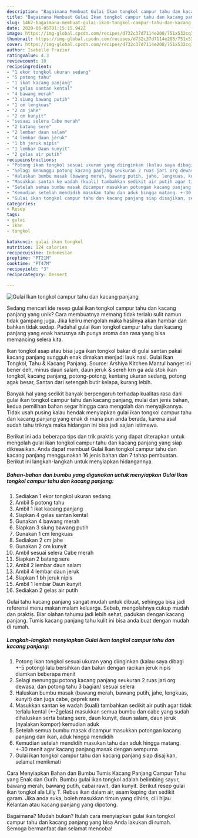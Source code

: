 ```yaml
---
description: "Bagaimana Membuat Gulai Ikan tongkol campur tahu dan kacang panjang, Sempurna"
title: "Bagaimana Membuat Gulai Ikan tongkol campur tahu dan kacang panjang, Sempurna"
slug: 1462-bagaimana-membuat-gulai-ikan-tongkol-campur-tahu-dan-kacang-panjang-sempurna
date: 2020-06-05T01:15:15.942Z
image: https://img-global.cpcdn.com/recipes/d732c37d7114e208/751x532cq70/gulai-ikan-tongkol-campur-tahu-dan-kacang-panjang-foto-resep-utama.jpg
thumbnail: https://img-global.cpcdn.com/recipes/d732c37d7114e208/751x532cq70/gulai-ikan-tongkol-campur-tahu-dan-kacang-panjang-foto-resep-utama.jpg
cover: https://img-global.cpcdn.com/recipes/d732c37d7114e208/751x532cq70/gulai-ikan-tongkol-campur-tahu-dan-kacang-panjang-foto-resep-utama.jpg
author: Isabelle Frazier
ratingvalue: 4.3
reviewcount: 10
recipeingredient:
- "1 ekor tongkol ukuran sedang"
- "5 potong tahu"
- "1 ikat kacang panjang"
- "4 gelas santan kental"
- "4 bawang merah"
- "3 siung bawang putih"
- "1 cm lengkuas"
- "2 cm jahe"
- "2 cm kunyit"
- "sesuai selera Cabe merah"
- "2 batang sere"
- "2 lembar daun salam"
- "4 lembar daun jeruk"
- "1 bh jeruk nipis"
- "1 lembar Daun kunyit"
- "2 gelas air putih"
recipeinstructions:
- "Potong ikan tongkol sesuai ukuran yang diinginkan (kalau saya dibagi +-5 potong) lalu bersihkan dan baluri dengan racikan jeruk nipis diamkan beberapa menit"
- "Selagi menunggu potong kacang panjang seukuran 2 ruas jari org dewasa, dan potong tahu 3 bagian/ sesuai selera"
- "Haluskan bumbu masak (bawang merah, bawang putih, jahe, lengkuas, kunyit) dan juga cabe, geprek sere"
- "Masukkan santan ke wadah (kuali) tambahkan sedikit air putih agar tidak terlalu kental (+-2gelas) masukkan semua bumbu dan cabe yang sudah dihaluskan serta batang sere, daun kunyit, daun salam, daun jeruk (nyalakan kompor) kemudian aduk"
- "Setelah semua bumbu masak dicampur masukkan potongan kacang panjang dan ikan, aduk hingga mendidih"
- "Kemudian setelah mendidih masukan tahu dan aduk hingga matang. +-30 menit agar kacang panjang masak dengan sempurna"
- "Gulai ikan tongkol campur tahu dan kacang panjang siap disajikan, selamat menikmati"
categories:
- Resep
tags:
- gulai
- ikan
- tongkol

katakunci: gulai ikan tongkol 
nutrition: 124 calories
recipecuisine: Indonesian
preptime: "PT21M"
cooktime: "PT47M"
recipeyield: "3"
recipecategory: Dessert

---
```



![Gulai Ikan tongkol campur tahu dan kacang panjang](https://img-global.cpcdn.com/recipes/d732c37d7114e208/751x532cq70/gulai-ikan-tongkol-campur-tahu-dan-kacang-panjang-foto-resep-utama.jpg)

Sedang mencari ide resep gulai ikan tongkol campur tahu dan kacang panjang yang unik? Cara membuatnya memang tidak terlalu sulit namun tidak gampang juga. Jika keliru mengolah maka hasilnya akan hambar dan bahkan tidak sedap. Padahal gulai ikan tongkol campur tahu dan kacang panjang yang enak harusnya sih punya aroma dan rasa yang bisa memancing selera kita.

Ikan tongkol asap atau bisa juga ikan tongkol bakar di gulai santan pakai kacang panjang sungguh enak dimakan menjadi lauk nasi. Gulai Ikan Tongkol, Tahu &amp; Kacang Panjang. Source: Arshiya Kitchen Mantul banget ini bener deh, minus daun salam, daun jeruk &amp; sereh krn ga ada stok ikan tongkol, kacang panjang, potong-potong, kentang ukuran sedang, potong agak besar, Santan dari setengah butir kelapa, kurang lebih.

Banyak hal yang sedikit banyak berpengaruh terhadap kualitas rasa dari gulai ikan tongkol campur tahu dan kacang panjang, mulai dari jenis bahan, kedua pemilihan bahan segar hingga cara mengolah dan menyajikannya. Tidak usah pusing kalau hendak menyiapkan gulai ikan tongkol campur tahu dan kacang panjang yang enak di mana pun anda berada, karena asal sudah tahu triknya maka hidangan ini bisa jadi sajian istimewa.


Berikut ini ada beberapa tips dan trik praktis yang dapat diterapkan untuk mengolah gulai ikan tongkol campur tahu dan kacang panjang yang siap dikreasikan. Anda dapat membuat Gulai Ikan tongkol campur tahu dan kacang panjang menggunakan 16 jenis bahan dan 7 tahap pembuatan. Berikut ini langkah-langkah untuk menyiapkan hidangannya.

<!--inarticleads1-->

##### Bahan-bahan dan bumbu yang digunakan untuk menyiapkan Gulai Ikan tongkol campur tahu dan kacang panjang:

1. Sediakan 1 ekor tongkol ukuran sedang
1. Ambil 5 potong tahu
1. Ambil 1 ikat kacang panjang
1. Siapkan 4 gelas santan kental
1. Gunakan 4 bawang merah
1. Siapkan 3 siung bawang putih
1. Gunakan 1 cm lengkuas
1. Sediakan 2 cm jahe
1. Gunakan 2 cm kunyit
1. Ambil sesuai selera Cabe merah
1. Siapkan 2 batang sere
1. Ambil 2 lembar daun salam
1. Ambil 4 lembar daun jeruk
1. Siapkan 1 bh jeruk nipis
1. Ambil 1 lembar Daun kunyit
1. Sediakan 2 gelas air putih


Gulai tahu kacang panjang sangat mudah untuk dibuat, sehingga bisa jadi referensi menu makan malam keluarga. Sebab, mengolahnya cukup mudah dan praktis. Biar olahan tahumu jadi lebih sehat, padukan dengan kacang panjang. Tumis kacang panjang tahu kulit ini bisa anda buat dengan mudah di rumah. 

<!--inarticleads2-->

##### Langkah-langkah menyiapkan Gulai Ikan tongkol campur tahu dan kacang panjang:

1. Potong ikan tongkol sesuai ukuran yang diinginkan (kalau saya dibagi +-5 potong) lalu bersihkan dan baluri dengan racikan jeruk nipis diamkan beberapa menit
1. Selagi menunggu potong kacang panjang seukuran 2 ruas jari org dewasa, dan potong tahu 3 bagian/ sesuai selera
1. Haluskan bumbu masak (bawang merah, bawang putih, jahe, lengkuas, kunyit) dan juga cabe, geprek sere
1. Masukkan santan ke wadah (kuali) tambahkan sedikit air putih agar tidak terlalu kental (+-2gelas) masukkan semua bumbu dan cabe yang sudah dihaluskan serta batang sere, daun kunyit, daun salam, daun jeruk (nyalakan kompor) kemudian aduk
1. Setelah semua bumbu masak dicampur masukkan potongan kacang panjang dan ikan, aduk hingga mendidih
1. Kemudian setelah mendidih masukan tahu dan aduk hingga matang. +-30 menit agar kacang panjang masak dengan sempurna
1. Gulai ikan tongkol campur tahu dan kacang panjang siap disajikan, selamat menikmati


Cara Menyiapkan Bahan dan Bumbu Tumis Kacang Panjang Campur Tahu yang Enak dan Gurih. Bumbu gulai ikan tongkol adalah belimbing sayur, bawang merah, bawang putih, cabai rawit, dan kunyit. Berikut resep gulai ikan tongkol ala Lilly T. Rebus ikan dalam air, asam keping dan sedikit garam. Jika anda suka, boleh masukkan timun yang dihiris, cili hijau Kelantan atau kacang panjang yang dipotong. 

Bagaimana? Mudah bukan? Itulah cara menyiapkan gulai ikan tongkol campur tahu dan kacang panjang yang bisa Anda lakukan di rumah. Semoga bermanfaat dan selamat mencoba!

